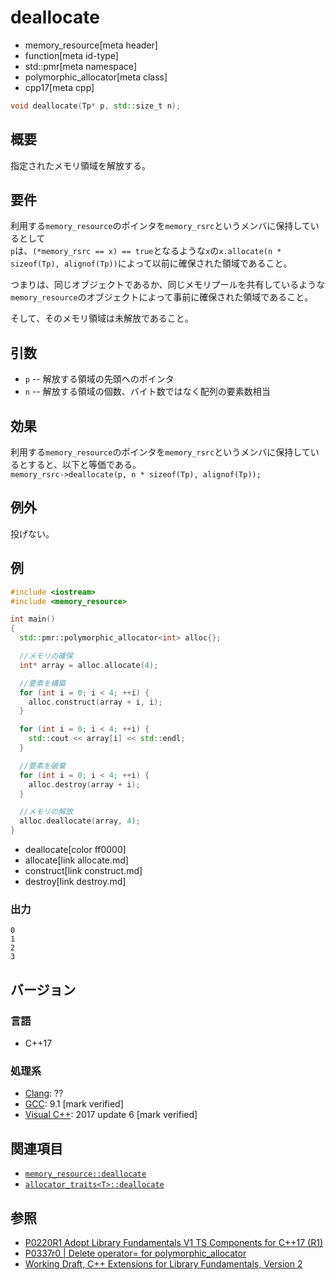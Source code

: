 # deallocate
* memory_resource[meta header]
* function[meta id-type]
* std::pmr[meta namespace]
* polymorphic_allocator[meta class]
* cpp17[meta cpp]

```cpp
void deallocate(Tp* p, std::size_t n);
```

## 概要
指定されたメモリ領域を解放する。

## 要件
利用する`memory_resource`のポインタを`memory_rsrc`というメンバに保持しているとして  
`p`は、`(*memory_rsrc == x) == true`となるような`x`の`x.allocate(n * sizeof(Tp), alignof(Tp))`によって以前に確保された領域であること。

つまりは、同じオブジェクトであるか、同じメモリプールを共有しているような`memory_resource`のオブジェクトによって事前に確保された領域であること。

そして、そのメモリ領域は未解放であること。

## 引数
- `p` -- 解放する領域の先頭へのポインタ
- `n` -- 解放する領域の個数、バイト数ではなく配列の要素数相当

## 効果
利用する`memory_resource`のポインタを`memory_rsrc`というメンバに保持しているとすると、以下と等価である。  
`memory_rsrc->deallocate(p, n * sizeof(Tp), alignof(Tp));`

## 例外
投げない。

## 例
```cpp example
#include <iostream>
#include <memory_resource>

int main()
{
  std::pmr::polymorphic_allocator<int> alloc{};

  //メモリの確保
  int* array = alloc.allocate(4);

  //要素を構築
  for (int i = 0; i < 4; ++i) {
    alloc.construct(array + i, i);
  }

  for (int i = 0; i < 4; ++i) {
    std::cout << array[i] << std::endl;
  }

  //要素を破棄
  for (int i = 0; i < 4; ++i) {
    alloc.destroy(array + i);
  }

  //メモリの解放
  alloc.deallocate(array, 4);
}
```
* deallocate[color ff0000]
* allocate[link allocate.md]
* construct[link construct.md]
* destroy[link destroy.md]

### 出力
```
0
1
2
3
```

## バージョン
### 言語
- C++17

### 処理系
- [Clang](/implementation.md#clang): ??
- [GCC](/implementation.md#gcc): 9.1 [mark verified]
- [Visual C++](/implementation.md#visual_cpp): 2017 update 6 [mark verified]

## 関連項目
- [`memory_resource::deallocate`](/reference/memory_resource/memory_resource/deallocate.md)
- [`allocator_traits<T>::deallocate`](/reference/memory/allocator_traits/deallocate.md)

## 参照
- [P0220R1 Adopt Library Fundamentals V1 TS Components for C++17 (R1)](http://www.open-std.org/jtc1/sc22/wg21/docs/papers/2016/p0220r1.html)
- [P0337r0 | Delete operator= for polymorphic_allocator](http://www.open-std.org/jtc1/sc22/wg21/docs/papers/2016/p0337r0.html)
- [Working Draft, C++ Extensions for Library Fundamentals, Version 2](http://www.open-std.org/jtc1/sc22/wg21/docs/papers/2015/n4562.html#memory.resource.synop)
